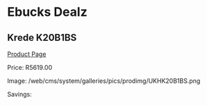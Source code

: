 
# Ebucks Dealz
## Krede K20B1BS
[Product Page](https://www.ebucks.com/web/shop/productSelected.do?prodId=1227958743&catId=1130195724)

Price: R5619.00

Image: /web/cms/system/galleries/pics/prodimg/UKHK20B1BS.png

Savings: 


	
